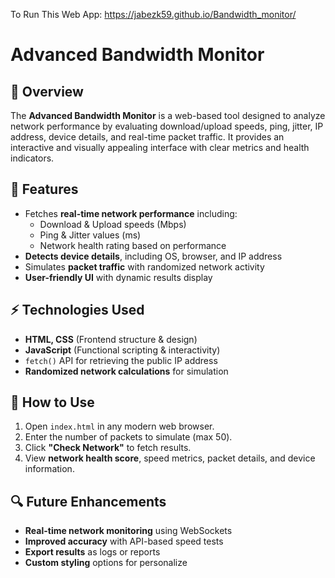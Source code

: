 To Run This Web App:
https://jabezk59.github.io/Bandwidth_monitor/

# Advanced Bandwidth Monitor

## 📌 Overview
The **Advanced Bandwidth Monitor** is a web-based tool designed to analyze network performance by evaluating download/upload speeds, ping, jitter, IP address, device details, and real-time packet traffic. It provides an interactive and visually appealing interface with clear metrics and health indicators.

## 🚀 Features
- Fetches **real-time network performance** including:
  - Download & Upload speeds (Mbps)
  - Ping & Jitter values (ms)
  - Network health rating based on performance
- **Detects device details**, including OS, browser, and IP address
- Simulates **packet traffic** with randomized network activity
- **User-friendly UI** with dynamic results display

## ⚡ Technologies Used
- **HTML, CSS** (Frontend structure & design)
- **JavaScript** (Functional scripting & interactivity)
- `fetch()` API for retrieving the public IP address
- **Randomized network calculations** for simulation

## 🔧 How to Use
1. Open `index.html` in any modern web browser.
2. Enter the number of packets to simulate (max 50).
3. Click **"Check Network"** to fetch results.
4. View **network health score**, speed metrics, packet details, and device information.

## 🔍 Future Enhancements
- **Real-time network monitoring** using WebSockets
- **Improved accuracy** with API-based speed tests
- **Export results** as logs or reports
- **Custom styling** options for personalize

